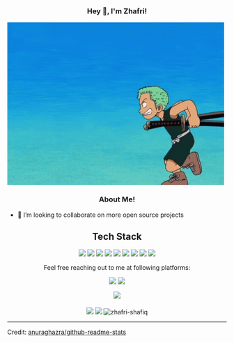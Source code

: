 <h3 align="center"> Hey 👋, I'm Zhafri!</h3>

<img align="center" src="https://github.com/zhafri-shafiq/zhafri-shafiq/blob/main/assets/one-piece-run-zoro-run.gif" alt="zhafri-shafiq" />

<h3 align="center">About Me!</h3>

- 🤝 I’m looking to collaborate on more open source projects

<h2 align="center">Tech Stack</h2> 
<p align="center">
<img src="https://img.shields.io/badge/-PHP-black?style=flat-square&logo=php"/>
<img src="https://img.shields.io/badge/-Laravel-black?style=flat-square&logo=laravel"/>
<img src="https://img.shields.io/badge/-JavaScript-black?style=flat-square&logo=javascript"/>
<img src="https://img.shields.io/badge/-React-black?style=flat-square&logo=react"/>
<img src="https://img.shields.io/badge/-Next.js-black?style=flat-square&logo=next.js"/>
<img src="https://img.shields.io/badge/-MySQL-black?style=flat-square&logo=mysql"/>
<img src="https://img.shields.io/badge/-Git-black?style=flat-square&logo=git"/>
<img src="https://img.shields.io/badge/-GitHub-black?style=flat-square&logo=github"/>
<img src="https://img.shields.io/badge/-AWS-black?style=flat-square&logo=amazon-aws"/>
</p>

<p align="center">Feel free reaching out to me at following platforms:</p>
<p align="center">
  <a href="https://www.linkedin.com/in/muhammad-zhafri-shafiq-mhd-noor-42a31611b/"><img src="https://img.shields.io/badge/LinkedIn-0077B5?style=for-the-badge&logo=linkedin&logoColor=white"></a> 
  <a href="mailto:zhafrishafiq@gmail.com"><img src="https://img.shields.io/badge/Gmail-D14836?style=for-the-badge&logo=gmail&logoColor=white"></a> 
</p>

<div align="center">

  <img src="https://activity-graph.herokuapp.com/graph?username=zhafri-shafiq&custom_title=Zhafri+Shafiq's+Contribution+Graph&theme=dracula&bg_color=00000000&color=878787&line=4c8ed9&point=00000000&area=true&hide_border=true"><br><br>
  <img width="370px" src="https://github-readme-stats.vercel.app/api?username=zhafri-shafiq&custom_title=Zhafri+Shafiq's+Github+Stats&show_icons=true&hide_border=true&count_private=true&bg_color=00000000&title_color=58a6fe&text_color=878787&icon_color=58a6fe&cache_seconds=1800" />
  <img width="370px" src="https://github-readme-streak-stats.herokuapp.com/?user=zhafri-shafiq&background=00000000&hide_border=true&stroke=878787&ring=4c8ed9&fire=4c8ed9&currStreakNum=878787&sideNums=878787&currStreakLabel=878787&sideLabels=878787&dates=878787" />
  <img width="370" src="https://github-readme-stats.vercel.app/api/top-langs/?username=zhafri-shafiq&layout=compact&count_private=true&theme=dracula&bg_color=00000000&hide_border=true&title_color=58a6fe&text_color=878787&icon_color=58a6fe" alt="zhafri-shafiq" />
  
</div>


----
Credit: [anuraghazra/github-readme-stats](https://github.com/anuraghazra/github-readme-stats)


